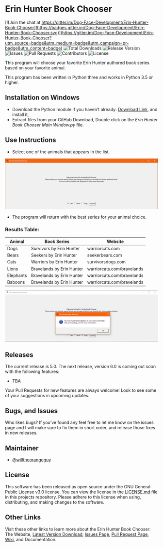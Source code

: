 # Erin Hunter Book Chooser

[![Join the chat at https://gitter.im/Dog-Face-Development/Erin-Hunter-Book-Chooser](https://badges.gitter.im/Dog-Face-Development/Erin-Hunter-Book-Chooser.svg)](https://gitter.im/Dog-Face-Development/Erin-Hunter-Book-Chooser?utm_source=badge&utm_medium=badge&utm_campaign=pr-badge&utm_content=badge)
![Total Downloads](https://img.shields.io/github/downloads/Dog-Face-Development/Erin-Hunter-Book-Chooser/total.svg)
![Release Version](https://img.shields.io/github/release/Dog-Face-Development/Erin-Hunter-Book-Chooser.svg)
![Issues](https://img.shields.io/github/issues/Dog-Face-Development/Erin-Hunter-Book-Chooser.svg)
![Pull Requests](https://img.shields.io/github/issues-pr/Dog-Face-Development/Erin-Hunter-Book-Chooser.svg)
![Contributors](https://img.shields.io/github/contributors/Dog-Face-Development/Erin-Hunter-Book-Chooser.svg)
![License](https://img.shields.io/github/license/Dog-Face-Development/Erin-Hunter-Book-Chooser.svg)

This program will choose your favorite Erin Hunter authored book series based on your favorite animal.

This program has been written in Python three and works in Python 3.5 or higher.

## Installation on Windows
 -	Download the Python module if you haven’t already: [Download Link](https://www.python.org/downloads/), and install it,
 -	Extract files from your GitHub Download,
 	Double click on the *Erin Hunter Book Chooser Main Window.py* file.

## Use Instructions
- Select one of the animals that appears in the list.

![Starting the Program](https://github.com/Dog-Face-Development/Erin-Hunter-Book-Chooser/blob/master/Screenshot%201.PNG)

- The program will return with the best series for your animal choice.

### Results Table:

| Animal | Book Series | Website |
|--------|-------------|---------|
| Dogs | Survivors by Erin Hunter | warriorcats.com |
| Bears | Seekers by Erin Hunter | seekerbears.com |
| Cats | Warriors by Erin Hunter | survivorsdogs.com |
| Lions | Bravelands by Erin Hunter | warriorcats.com/bravelands |
| Elephants | Bravelands by Erin Hunter | warriorcats.com/bravelands |
| Baboons | Bravelands by Erin Hunter | warriorcats.com/bravelands |

![Your Selection Result](https://github.com/Dog-Face-Development/Erin-Hunter-Book-Chooser/blob/master/Screenshot%202.PNG)

## Releases
The current release is 5.0. The next release, version 6.0 is coming out soon with the following features: 
- TBA

Your Pull Requests for new features are always welcome! Look to see some of your suggestions in upcoming updates.

## Bugs, and Issues
Who likes bugs? If you’ve found any feel free to let me know on the issues page and I will make sure to fix them in short order, and release those fixes in new releases.

## Maintainer
- [@willtheorangeguy](https://github.com/willtheorangeguy)

## License
This software has been released as open source under the GNU General Public License v3.0 license. 
You can view the license in the [LICENSE.md](https://github.com/Dog-Face-Development/Erin-Hunter-Book-Chooser/blob/master/LICENSE.md) file in this projects repository.
Please adhere to this license when using, distributing, and making changes to the software.

## Other Links
Visit these other links to learn more about the Erin Hunter Book Chooser:
The Website, [Latest Version Download](https://github.com/Dog-Face-Development/Erin-Hunter-Book-Chooser/archive/master.zip), [Issues Page](https://github.com/Dog-Face-Development/Erin-Hunter-Book-Chooser/issues), [Pull Request Page](https://github.com/Dog-Face-Development/Erin-Hunter-Book-Chooser/pulls), [Wiki](https://github.com/Dog-Face-Development/Erin-Hunter-Book-Chooser/wiki), and Documentation.
